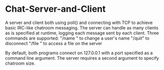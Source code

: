 # Chat-Server-and-Client
A server and client both using poll() and connecting with TCP to achieve basic IRC-like chatroom messaging.
The server can handle as many clients as is specified at runtime, logging each message sent by each client.
Three commands are supported:
  "/name <a name>" to change a user's name
  "/quit" to disconnect
  "/file <filepath>" to access a file on the server
 
 By default, both programs connect on 127.0.0.1 with a port specified as a command line argument. The server requires a second argument to specify chatroom size.
